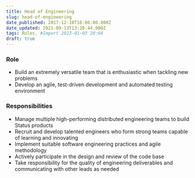```yaml
---
title: Head of Engineering
slug: head-of-engineering
date_published: 2017-12-10T16:06:00.000Z
date_updated: 2021-09-13T13:20:44.000Z
tags: Roles, #Import 2023-01-03 20:04
draft: true
---
```


### Role

- Build an extremely versatile team that is enthusiastic when tackling new problems 
- Develop an agile, test-driven development and automated testing environment

### Responsibilities

- Manage multiple high-performing distributed engineering teams to build Status products
- Recruit and develop talented engineers who form strong teams capable of learning and innovating
- Implement suitable software engineering practices and agile methodology
- Actively participate in the design and review of the code base
- Take responsibility for the quality of engineering deliverables and communicating with other leads as needed
